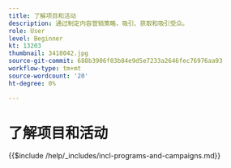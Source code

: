 ```yaml
---
title: 了解项目和活动
description: 通过制定内容营销策略，吸引、获取和吸引受众。
role: User
level: Beginner
kt: 13203
thumbnail: 3418042.jpg
source-git-commit: 688b3906f03b84e9d5e7233a2646fec76976aa93
workflow-type: tm+mt
source-wordcount: '20'
ht-degree: 0%

---
```



# 了解项目和活动

{{$include /help/_includes/incl-programs-and-campaigns.md}}